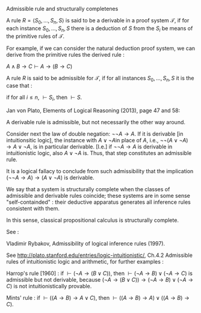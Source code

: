 Admissible rule and structurally completenes

A rule $R= \langle S_0, \ldots, S_n, S \rangle$ is said to be a derivable in a proof system $\mathcal T$, if for each instance $S_0,\dots,S_n,S$ there is a deduction of $S$ from the $S_i$ be means of the primitive rules of $\mathcal T$.

For example, if we can consider the natural deduction proof system, we can derive from the primitive rules the derived rule :

$A \land B \to C \vdash A \to (B \to C)$

A rule $R$ is said to be admissible for $\mathcal T$,  if for all instances $S_0,\dots,S_n,S$ it is the case that :

if for all $i≤n$,  $\vdash S_i$, then $\vdash S$.

Jan von Plato, Elements of Logical Reasoning (2013), page 47 and 58:

A derivable rule is admissible, but not necessarily the other way around.

Consider next the law of double negation: $¬¬A \to A$. If it is derivable [in intuitionsitic logic], the instance with $A ∨ ¬A$in place of $A$, i.e., $¬¬(A∨¬A)→A∨¬A$, is in particular derivable. [I.e.] if $¬¬A→A$ is derivable in intuitionistic logic, also $A∨¬A$ is. Thus, that step constitutes an admissible rule.

It is a logical fallacy to conclude from such admissibility that the implication $(¬¬A→A)→(A∨¬A)$ is derivable.

We say that a system is structurally complete when the classes of admissible and derivable rules coincide; these systems are in some sense "self-containded" : their deductive apparatus generates all inference rules consistent with them.

In this sense, classical propositional calculus is structurally complete.

See :

Vladimir Rybakov, Admissibility of logical inference rules (1997).

See http://plato.stanford.edu/entries/logic-intuitionistic/, Ch.4.2 Admissible rules of intuitionistic logic and arithmetic, for further examples :

Harrop's rule [1960] :
if $⊢(¬A→(B∨C))$, then $⊢(¬A→B)∨(¬A→C)$
is admissible but not derivable, because $(¬A→(B∨C))→(¬A→B)∨(¬A→C)$ is not intuitionistically provable.

Mints' rule :
if $⊢((A→B)→A∨C)$, then $⊢((A→B)→A)∨((A→B)→C)$.